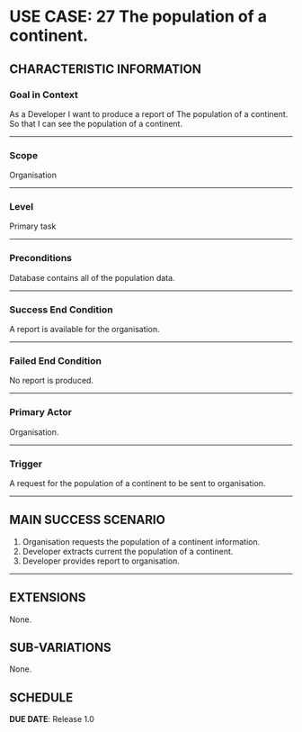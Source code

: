 # USE CASE: 27 The population of a continent.

## CHARACTERISTIC INFORMATION

### Goal in Context

As a Developer I want to produce a report of The population of a continent.
So that I can see the population of a continent.

---

### Scope </h3> Organisation

---

### Level </h3> Primary task

---

### Preconditions </h3> Database contains all of the population data.

---

### Success End Condition </h3> A report is available for the organisation.

---

### Failed End Condition </h3> No report is produced.

---

### Primary Actor </h3> Organisation.

---

### Trigger </h3> A request for the population of a continent to be sent to organisation.

---

## MAIN SUCCESS SCENARIO

1. Organisation requests the population of a continent information.
2. Developer extracts current the population of a continent.
3. Developer provides report to organisation.

---

## EXTENSIONS

None.

## SUB-VARIATIONS

None.

## SCHEDULE

**DUE DATE**: Release 1.0
